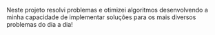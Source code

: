 Neste projeto resolvi problemas e otimizei algoritmos desenvolvendo a minha capacidade de implementar soluções para os mais diversos problemas do dia a dia!
